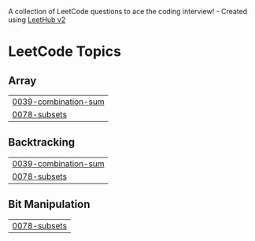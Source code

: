 A collection of LeetCode questions to ace the coding interview! - Created using [LeetHub v2](https://github.com/arunbhardwaj/LeetHub-2.0)
<!---LeetCode Topics Start-->
# LeetCode Topics
## Array
|  |
| ------- |
| [0039-combination-sum](https://github.com/lammu21/DSA-Recursion/tree/master/0039-combination-sum) |
| [0078-subsets](https://github.com/lammu21/DSA-Recursion/tree/master/0078-subsets) |
## Backtracking
|  |
| ------- |
| [0039-combination-sum](https://github.com/lammu21/DSA-Recursion/tree/master/0039-combination-sum) |
| [0078-subsets](https://github.com/lammu21/DSA-Recursion/tree/master/0078-subsets) |
## Bit Manipulation
|  |
| ------- |
| [0078-subsets](https://github.com/lammu21/DSA-Recursion/tree/master/0078-subsets) |
<!---LeetCode Topics End-->